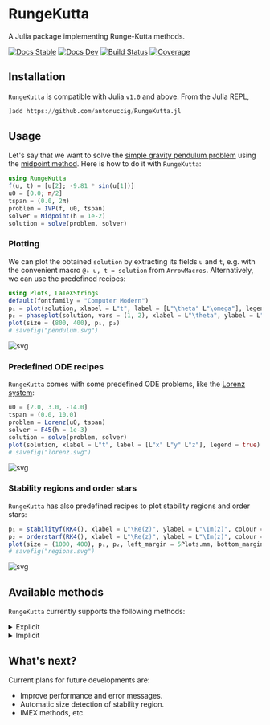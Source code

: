 # RungeKutta

A Julia package implementing Runge-Kutta methods.

[![Docs Stable](https://img.shields.io/badge/docs-stable-blue.svg)](https://antonuccig.github.io/RungeKutta.jl/stable) [![Docs Dev](https://img.shields.io/badge/docs-dev-blue.svg)](https://antonuccig.github.io/RungeKutta.jl/dev) [![Build Status](https://img.shields.io/github/workflow/status/antonuccig/RungeKutta.jl/CI)](https://github.com/antonuccig/RungeKutta.jl/actions) [![Coverage](https://img.shields.io/codecov/c/github/antonuccig/RungeKutta.jl?label=codecov)](https://codecov.io/gh/antonuccig/RungeKutta.jl)

## Installation

`RungeKutta` is compatible with Julia `v1.0` and above. From the Julia REPL,

```julia
]add https://github.com/antonuccig/RungeKutta.jl
```

## Usage

Let's say that we want to solve the [simple gravity pendulum problem](https://en.wikipedia.org/wiki/Pendulum_(mathematics)#Simple_gravity_pendulum) using the [midpoint method](https://en.wikipedia.org/wiki/Midpoint_method). Here is how to do it with `RungeKutta`:

```julia
using RungeKutta
f(u, t) = [u[2]; -9.81 * sin(u[1])]
u0 = [0.0; π/2]
tspan = (0.0, 2π)
problem = IVP(f, u0, tspan)
solver = Midpoint(h = 1e-2)
solution = solve(problem, solver)
```

### Plotting

We can plot the obtained `solution` by extracting its fields `u` and `t`, e.g. with the convenient macro `@↓ u, t = solution` from `ArrowMacros`. Alternatively, we can use the predefined recipes:

```julia
using Plots, LaTeXStrings
default(fontfamily = "Computer Modern")
p₁ = plot(solution, xlabel = L"t", label = [L"\theta" L"\omega"], legend = true)
p₂ = phaseplot(solution, vars = (1, 2), xlabel = L"\theta", ylabel = L"\omega")
plot(size = (800, 400), p₁, p₂)
# savefig("pendulum.svg")
```

![svg](images/pendulum.svg)

### Predefined ODE recipes

`RungeKutta` comes with some predefined ODE problems, like the [Lorenz system](https://en.wikipedia.org/wiki/Lorenz_system):

```julia
u0 = [2.0, 3.0, -14.0]
tspan = (0.0, 10.0)
problem = Lorenz(u0, tspan)
solver = F45(h = 1e-3)
solution = solve(problem, solver)
plot(solution, xlabel = L"t", label = [L"x" L"y" L"z"], legend = true)
# savefig("lorenz.svg")
```

![svg](images/lorenz.svg)

### Stability regions and order stars

`RungeKutta` has also predefined recipes to plot stability regions and order stars:

```julia
p₁ = stabilityf(RK4(), xlabel = L"\Re(z)", ylabel = L"\Im(z)", colour = :blues)
p₂ = orderstarf(RK4(), xlabel = L"\Re(z)", ylabel = L"\Im(z)", colour = :blues)
plot(size = (1000, 400), p₁, p₂, left_margin = 5Plots.mm, bottom_margin = 5Plots.mm)
# savefig("regions.svg")
```

![svg](images/regions.svg)

## Available methods

`RungeKutta` currently supports the following methods:

<!-- explicit (`Euler`/`ExplicitEuler`, `Midpoint`/`ExplicitMidpoint`, `Heun2`, `Ralston2`, `Heun3`, `Kutta3`, `Ralston3`, `SSPRK3`, `RK4`, `Rule38`, `HeunEuler`, `Fehlberg45`/`F45`, `DormandPrince54`/`DP54`, `Verner65`/`V65`) and implicit methods (`BackwardEuler`/`ImplicitEuler`, `ImplicitMidpoint`, `CrankNicolson`, `SDIRK3`, `GaussLegendre4`/`GL4`, `GaussLegendre6`/`GL6`, `LobattoIIIA4`, `LobattoIIIB2`, `LobattoIIIB4`, `LobattoIIIC2`, `LobattoIIIC4`, `RadauIA3`, `RadauIA5`, `RadauIIA3`, `RadauIIA5`). -->

<details><summary>Explicit</summary>

- <code>Euler</code>/<code>ExplicitEuler</code>
- <code>Midpoint</code>/<code>ExplicitMidpoint</code>
- <code>Heun2</code>
- <code>Ralston2</code>
- <code>Heun3</code>
- <code>Kutta3</code>
- <code>Ralston3</code>
- <code>SSPRK3</code>
- <code>RK4</code>
- <code>Rule38</code>
- <code>HeunEuler</code>
- <code>Fehlberg45</code>/<code>F45</code>
- <code>DormandPrince54</code>/<code>DP54</code>
- <code>Verner65</code>/<code>V65</code></details>



<details><summary>Implicit</summary>

- <code>BackwardEuler</code>/<code>ImplicitEuler</code>
- <code>ImplicitMidpoint</code>
- <code>CrankNicolson</code>
- <code>SDIRK3</code>
- <code>GaussLegendre4</code>/<code>GL4</code>
- <code>GaussLegendre6</code>/<code>GL6</code>
- <code>LobattoIIIA4</code>
- <code>LobattoIIIB2</code>
- <code>LobattoIIIB4</code>
- <code>LobattoIIIC2</code>
- <code>LobattoIIIC4</code>
- <code>RadauIA3</code>
- <code>RadauIA5</code>
- <code>RadauIIA3</code>
- <code>RadauIIA5</code></details>

## What's next?

Current plans for future developments are:

- Improve performance and error messages.
- Automatic size detection of stability region.
- IMEX methods, etc.
